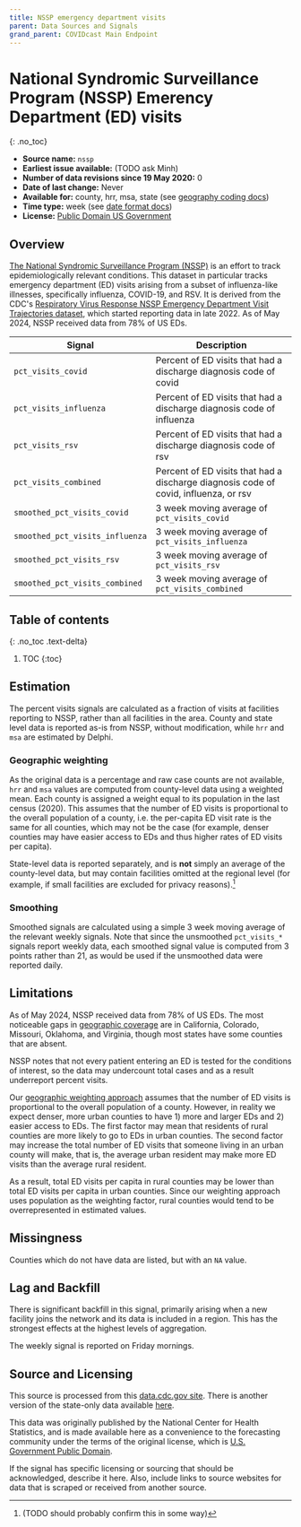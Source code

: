 ```yaml
---
title: NSSP emergency department visits
parent: Data Sources and Signals
grand_parent: COVIDcast Main Endpoint
---
```

# National Syndromic Surveillance Program (NSSP) Emerency Department (ED) visits
{: .no_toc}

* **Source name:** `nssp`
* **Earliest issue available:** (TODO ask Minh)
* **Number of data revisions since 19 May 2020:** 0
* **Date of last change:** Never
* **Available for:** county, hrr, msa, state (see [geography coding docs](../covidcast_geography.md))
* **Time type:** week (see [date format docs](../covidcast_times.md))
* **License:** [Public Domain US Government](https://www.usa.gov/government-works)

## Overview

[The National Syndromic Surveillance Program (NSSP)](https://www.cdc.gov/nssp/php/about/index.html) is an effort to track epidemiologically relevant conditions.
This dataset in particular tracks emergency department (ED) visits arising from a subset of influenza-like illnesses, specifically influenza, COVID-19, and RSV.
It is derived from the CDC's [Respiratory Virus Response NSSP Emergency Department Visit Trajectories dataset](https://data.cdc.gov/Public-Health-Surveillance/2023-Respiratory-Virus-Response-NSSP-Emergency-Dep/rdmq-nq56/about_data), which started reporting data in late 2022.
As of May 2024, NSSP received data from 78% of US EDs.

| Signal                          | Description                                                             |
|---------------------------------|-------------------------------------------------------------------------|
| `pct_visits_covid`              | Percent of ED visits that had a discharge diagnosis code of covid              |
| `pct_visits_influenza`          | Percent of ED visits that had a discharge diagnosis code of influenza          |
| `pct_visits_rsv`                | Percent of ED visits that had a discharge diagnosis code of rsv                |
| `pct_visits_combined`           | Percent of ED visits that had a discharge diagnosis code of covid, influenza, or rsv |
| `smoothed_pct_visits_covid`     | 3 week moving average of `pct_visits_covid`                        |
| `smoothed_pct_visits_influenza` | 3 week moving average of `pct_visits_influenza`                    |
| `smoothed_pct_visits_rsv`       | 3 week moving average of `pct_visits_rsv`                          |
| `smoothed_pct_visits_combined`  | 3 week moving average of `pct_visits_combined`                     |

## Table of contents
{: .no_toc .text-delta}

1. TOC
{:toc}

## Estimation

The percent visits signals are calculated as a fraction of visits at facilities reporting to NSSP, rather than all facilities in the area.
County and state level data is reported as-is from NSSP, without modification, while `hrr` and `msa` are estimated by Delphi.

### Geographic weighting
As the original data is a percentage and raw case counts are not available, `hrr` and `msa` values are computed from county-level data using a weighted mean. Each county is assigned a weight equal to its population in the last census (2020).
This assumes that the number of ED visits is proportional to the overall population of a county, i.e. the per-capita ED visit rate is the same for all counties, which may not be the case (for example, denser counties may have easier access to EDs and thus higher rates of ED visits per capita).

State-level data is reported separately, and is **not** simply an average of the county-level data, but may contain facilities omitted at the regional level (for example, if small facilities are excluded for privacy reasons).[^1] 

### Smoothing

Smoothed signals are calculated using a simple 3 week moving average of the relevant weekly signals. Note that since the unsmoothed `pct_visits_*` signals report weekly data, each smoothed signal value is computed from 3 points rather than 21, as would be used if the unsmoothed data were reported daily.

## Limitations

As of May 2024, NSSP received data from 78% of US EDs.
The most noticeable gaps in [geographic coverage](https://www.cdc.gov/nssp/media/images/2024/04/Participation-with-date.png) are in California, Colorado, Missouri, Oklahoma, and Virginia, though most states have some counties that are absent.

NSSP notes that not every patient entering an ED is tested for the conditions of interest, so the data may undercount total cases and as a result underreport percent visits.

Our [geographic weighting approach](#geographic-weighting) assumes that the number of ED visits is proportional to the overall population of a county. However, in reality we expect denser, more urban counties to have 1) more and larger EDs and 2) easier access to EDs. The first factor may mean that residents of rural counties are more likely to go to EDs in urban counties. The second factor may increase the total number of ED visits that someone living in an urban county will make, that is, the average urban resident may make more ED visits than the average rural resident.

As a result, total ED visits per capita in rural counties may be lower than total ED visits per capita in urban counties. Since our weighting approach uses population as the weighting factor, rural counties would tend to be overrepresented in estimated values.


## Missingness

Counties which do not have data are listed, but with an `NA` value.

## Lag and Backfill

There is significant backfill in this signal, primarily arising when a new facility joins the network and its data is included in a region.
This has the strongest effects at the highest levels of aggregation.


The weekly signal is reported on Friday mornings.

## Source and Licensing

This source is processed from this [data.cdc.gov site](https://data.cdc.gov/Public-Health-Surveillance/2023-Respiratory-Virus-Response-NSSP-Emergency-Dep/rdmq-nq56/about_data).
There is another version of the state-only data available [here](https://data.cdc.gov/Public-Health-Surveillance/2023-Respiratory-Virus-Response-NSSP-Emergency-Dep/7mra-9cq9/about_data).

This data was originally published by the National Center for Health Statistics, and is made available here as a convenience to the forecasting community under the terms of the original license, which is [U.S. Government Public Domain](https://www.usa.gov/government-copyright).

If the signal has specific licensing or sourcing that should be acknowledged,
describe it here. Also, include links to source websites for data that is
scraped or received from another source.

[^1]: (TODO should probably confirm this in some way)
